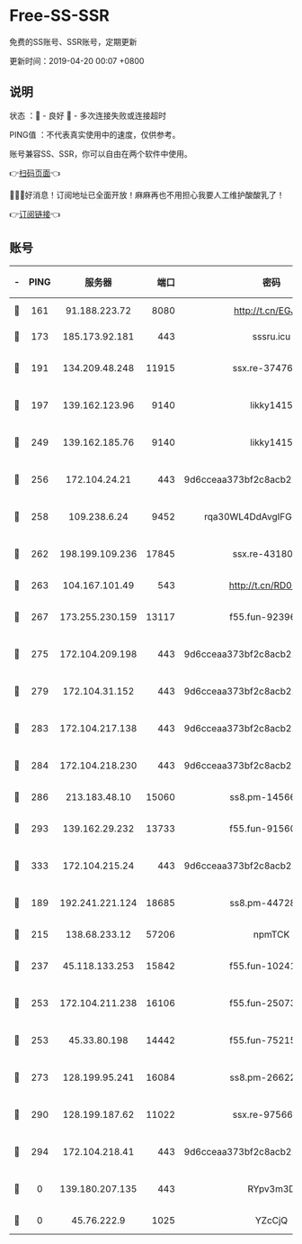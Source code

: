 # Free-SS-SSR

免费的SS账号、SSR账号，定期更新

更新时间：2019-04-20 00:07 +0800

## 说明

状态     ：🙂 - 良好 🙁 - 多次连接失败或连接超时

PING值   ：不代表真实使用中的速度，仅供参考。

账号兼容SS、SSR，你可以自由在两个软件中使用。

👉[扫码页面](https://liesauer.github.io/Free-SS-SSR/)👈

🎉🎉🎉好消息！订阅地址已全面开放！麻麻再也不用担心我要人工维护酸酸乳了！

👉[订阅链接](https://www.liesauer.net/yogurt/subscribe?ACCESS_TOKEN=DAYxR3mMaZAsaqUb)👈

## 账号

|-|PING|服务器|端口|密码|加密方式|区域|
|:----:|:----:|:-----:|-----:|:----:|:----:|:----:|
|🙂|161|91.188.223.72|8080|http://t.cn/EGJIyrl|rc4-md5|RU|
|🙂|173|185.173.92.181|443|sssru.icu|rc4-md5|RU|
|🙂|191|134.209.48.248|11915|ssx.re-37476733|aes-256-cfb|US|
|🙂|197|139.162.123.96|9140|likky1415|aes-256-cfb|JP|
|🙂|249|139.162.185.76|9140|likky1415|aes-256-cfb|DE|
|🙂|256|172.104.24.21|443|9d6cceaa373bf2c8acb22e60b6a58be6|aes-256-cfb|US|
|🙂|258|109.238.6.24|9452|rqa30WL4DdAvgIFG6Fs3znzTa|aes-256-cfb|FR|
|🙂|262|198.199.109.236|17845|ssx.re-43180441|aes-256-cfb|US|
|🙂|263|104.167.101.49|543|http://t.cn/RD0D7sx|rc4-md5|CA|
|🙂|267|173.255.230.159|13117|f55.fun-92396656|aes-256-cfb|US|
|🙂|275|172.104.209.198|443|9d6cceaa373bf2c8acb22e60b6a58be6|aes-256-cfb|US|
|🙂|279|172.104.31.152|443|9d6cceaa373bf2c8acb22e60b6a58be6|aes-256-cfb|US|
|🙂|283|172.104.217.138|443|9d6cceaa373bf2c8acb22e60b6a58be6|aes-256-cfb|US|
|🙂|284|172.104.218.230|443|9d6cceaa373bf2c8acb22e60b6a58be6|aes-256-cfb|US|
|🙂|286|213.183.48.10|15060|ss8.pm-14566279|rc4-md5|RU|
|🙂|293|139.162.29.232|13733|f55.fun-91560266|aes-256-cfb|SG|
|🙂|333|172.104.215.24|443|9d6cceaa373bf2c8acb22e60b6a58be6|aes-256-cfb|US|
|🙂|189|192.241.221.124|18685|ss8.pm-44728015|aes-256-cfb|US|
|🙂|215|138.68.233.12|57206|npmTCK|rc4-md5|US|
|🙂|237|45.118.133.253|15842|f55.fun-10241110|aes-256-cfb|SG|
|🙂|253|172.104.211.238|16106|f55.fun-25073452|aes-256-cfb|US|
|🙂|253|45.33.80.198|14442|f55.fun-75215142|aes-256-cfb|US|
|🙂|273|128.199.95.241|16084|ss8.pm-26622330|aes-256-cfb|SG|
|🙂|290|128.199.187.62|11022|ssx.re-97566923|aes-256-cfb|SG|
|🙂|294|172.104.218.41|443|9d6cceaa373bf2c8acb22e60b6a58be6|aes-256-cfb|US|
|🙁|0|139.180.207.135|443|RYpv3m3D|aes-256-cfb|JP|
|🙁|0|45.76.222.9|1025|YZcCjQ|rc4-md5|JP|
